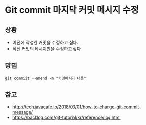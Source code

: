 # Git commit 마지막 커밋 메시지 수정

## 상황

- 이전에 작성한 커밋을 수정하고 싶다.
- 직전 커밋의 메시지만을 수정하고 싶다

## 방법

```
git commiit --amend -m "커밋메시지 내용"
```

## 참고

- <http://tech.javacafe.io/2018/03/01/how-to-change-git-commit-message/>
- <https://backlog.com/git-tutorial/kr/reference/log.html>
